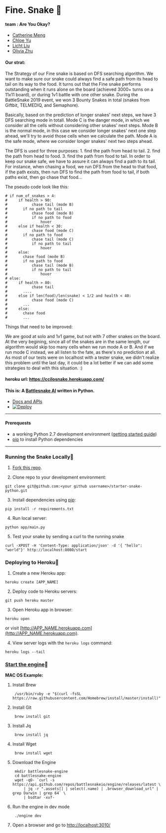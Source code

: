 

# Fine. Snake :snake:

#### team : Are You Okay?
- [Catherine Meng](https://github.com/MCatherine1994)
- [Chloe Yu](https://github.com/Chloeiii)
- [Licht Liu](https://github.com/xylliu)
- [Olivia Zhu](https://github.com/JJingg)

#### Our strat:
The Strategy of our Fine snake is based on DFS searching algorithm. We want to make sure our snake could always find a safe path from its head to tail on its way to the food. It turns out that the Fine snake performs outstanding when it runs alone on the board (achieved 3000+ turns on a 11x11 board), or during 1v1 battle with one other snake. During the BattleSnake 2019 event, we won 3 Bounty Snakes in total (snakes from Giftbit, TELMEDIQ, and Semaphore). 


Basically, based on the prediction of longer snakes' next steps, we have 3 DFS searching mode in totall. Mode C is the danger mode, in which we consider all the cells without considering other snakes' next steps. Mode B is the normal mode, in this case we consider longer snakes' next one step ahead, we'll try to avoid those cells when we calculate the path. Mode A is the safe mode, where we consider longer snakes' next two steps ahead. 

The DFS is used for three purposes: 1. find the path from head to tail. 2. find the path from head to food. 3. find the path from food to tail. In order to keep our snake safe, we have to assure it can always find a path to its tail. For instance, when chasing a food, we run DFS from the head to that food, if the path exists, then run DFS to find the path from food to tail, if both paths exist, then go chase that food...

The pseudo code look like this: 

    # if num_of_snakes > 4:
    #     if health > 90:
    #         	chase tail (mode B)
    #		if no path to tail
    #			chase food (mode B)
    #			if no path to food
    #				hover
    #     else if health < 30:
    #         	chase food (mode C)
    #		if no path to food
    #			chase tail (mode C)
    #			if no path to tail 
    #				hover
    #     else: 
    #		chase food (mode B)
    #		if no path to food
    #			chase tail (mode B)
    #			if no path to tail
    #				hover
    # else:
    #     if health > 80:
    #         	chase tail
    #		....
    #     else if len(food)/len(snake) < 1/2 and health < 40:
    #         	chase food (mode C)
    #		...
    #     else:
    #     	chase food 
    #		...

Things that need to be improved: 

We are good at solo and 1v1 game, but not with 7 other snakes on the board. At the very begining, since all of the snakes are in the same length, our algorithm would skip too many cells when we run mode A or B. And if we run mode C instead, we all listen to the fate, as there's no prediction at all. As most of our tests were on localhost with a tester snake, we didn't realize this problem until the last day, it could be a lot better if we can add some strategies to deal with this situation. :)

#### heroku url: https://ccilosnake.herokuapp.com/
#### This is: A [Battlesnake AI](http://battlesnake.io) written in Python. 
- [Docs and APIs](https://docs.battlesnake.io/)  
- [![Deploy](https://www.herokucdn.com/deploy/button.png)](https://heroku.com/deploy)

----

#### Prerequests

* a working Python 2.7 development environment ([getting started guide](http://hackercodex.com/guide/python-development-environment-on-mac-osx/))
* [pip](https://pip.pypa.io/en/latest/installing.html) to install Python dependencies

----

### Running the Snake Locally:womans_hat:

1) [Fork this repo](https://github.com/battlesnakeio/starter-snake-python/fork).

2) Clone repo to your development environment:
```
git clone git@github.com:<your github username>/starter-snake-python.git
```

3) Install dependencies using [pip](https://pip.pypa.io/en/latest/installing.html):
```
pip install -r requirements.txt
```

4) Run local server:
```
python app/main.py
```

5) Test your snake by sending a curl to the running snake
```
curl -XPOST -H 'Content-Type: application/json' -d '{ "hello": "world"}' http://localhost:8080/start
```

### Deploying to Heroku:sushi:

1) Create a new Heroku app:
```
heroku create [APP_NAME]
```

2) Deploy code to Heroku servers:
```
git push heroku master
```

3) Open Heroku app in browser:
```
heroku open
```
or visit [http://APP_NAME.herokuapp.com](http://APP_NAME.herokuapp.com).

4) View server logs with the `heroku logs` command:
```
heroku logs --tail
```


### [Start the engine](https://docs.battlesnake.io/):sparkling_heart:

**MAC OS Example:**   
1. Install Brew

		/usr/bin/ruby -e "$(curl -fsSL https://raw.githubusercontent.com/Homebrew/install/master/install)"

2. Install Git

		brew install git

3. Install Jq
	
	
		brew install jq

4. Install Wget

		brew install wget

5. Download the Engine

		mkdir battlesnake-engine
		cd battlesnake-engine
		wget -qO- `curl -s https://api.github.com/repos/battlesnakeio/engine/releases/latest \
		    | jq -r ".assets[] | select(.name) | .browser_download_url" | grep Darwin | grep 64` \
		    | bsdtar -xvf-

6. Run the engine in dev mode

		./engine dev

7. Open a browser and go to [http://localhost:3010/](http://localhost:3010/)
